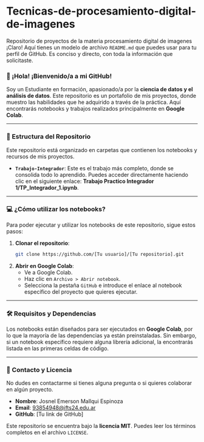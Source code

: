 # Tecnicas-de-procesamiento-digital-de-imagenes
Repositorio de proyectos de la materia procesamiento digital de imagenes
¡Claro\! Aquí tienes un modelo de archivo `README.md` que puedes usar para tu perfil de GitHub. Es conciso y directo, con toda la información que solicitaste.

### 👋 ¡Hola\! ¡Bienvenido/a a mi GitHub\!

Soy un Estudiante en formación, apasionado/a por la **ciencia de datos y el análisis de datos**. Este repositorio es un portafolio de mis proyectos, donde muestro las habilidades que he adquirido a través de la práctica. Aquí encontrarás notebooks y trabajos realizados principalmente en **Google Colab**.

-----

### 📂 Estructura del Repositorio

Este repositorio está organizado en carpetas que contienen los notebooks y recursos de mis proyectos.

  * **`Trabajo-Integrador`**: Este es el trabajo más completo, donde se consolida todo lo aprendido. Puedes acceder directamente haciendo clic en el siguiente enlace: **Trabajo Practico Integrador 1/TP_Integrador_1.ipynb**.

-----

### 💻 ¿Cómo utilizar los notebooks?

Para poder ejecutar y utilizar los notebooks de este repositorio, sigue estos pasos:

1.  **Clonar el repositorio**:
    ```bash
    git clone https://github.com/[Tu usuario]/[Tu repositorio].git
    ```
2.  **Abrir en Google Colab**:
      * Ve a Google Colab.
      * Haz clic en `Archivo > Abrir notebook`.
      * Selecciona la pestaña `GitHub` e introduce el enlace al notebook específico del proyecto que quieres ejecutar.

-----

### 🛠️ Requisitos y Dependencias

Los notebooks están diseñados para ser ejecutados en **Google Colab**, por lo que la mayoría de las dependencias ya están preinstaladas. Sin embargo, si un notebook específico requiere alguna librería adicional, la encontrarás listada en las primeras celdas de código.

-----

### 📧 Contacto y Licencia

No dudes en contactarme si tienes alguna pregunta o si quieres colaborar en algún proyecto.

  * **Nombre**: Josnel Emerson Mallqui Espinoza
  * **Email**: 93854948@ifts24.edu.ar
  * **GitHub**: [Tu link de GitHub]


Este repositorio se encuentra bajo la **licencia MIT**. Puedes leer los términos completos en el archivo `LICENSE`.

